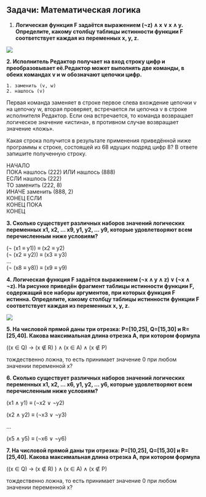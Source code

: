 ## Задачи: Математическая логика

1. **Логическая функция F задаётся выражением \(¬z\) ∧ x ∨ x ∧ y. Определите, какому столбцу таблицы истинности функции F соответствует каждая из переменных x, y, z.**

![](http://kpolyakov.spb.ru/cms/images/2.gif)

**2. Исполнитель Редактор получает на вход строку цифр и преобразовывает её.Редактор может выполнять две команды, в обеих командах v и w обозначают цепочки цифр.**

```
1. заменить (v, w)
2. нашлось (v)
```

Первая команда заменяет в строке первое слева вхождение цепочки v на цепочку w, вторая проверяет, встречается ли цепочка v в строке исполнителя Редактор. Если она встречается, то команда возвращает логическое значение «истина», в противном случае возвращает значение «ложь».

Какая строка получится в результате применения приведённой ниже программы к строке, состоящей из 68 идущих подряд цифр 8? В ответе запишите полученную строку.

НАЧАЛО  
ПОКА нашлось \(222\) ИЛИ нашлось \(888\)  
  ЕСЛИ нашлось \(222\)  
    ТО заменить \(222, 8\)  
    ИНАЧЕ заменить \(888, 2\)  
  КОНЕЦ ЕСЛИ  
КОНЕЦ ПОКА  
КОНЕЦ

**3. Сколько существует различных наборов значений логических переменных x1, x2, ... x9, y1, y2, ... y9, которые удовлетворяют всем перечисленным ниже условиям?**

\(¬ \(x1 ≡ y1\)\) ≡ \(x2 ≡ y2\)  
\(¬ \(x2 ≡ y2\)\) ≡ \(x3 ≡ y3\)  
...  
\(¬ \(x8 ≡ y8\)\) ≡ \(x9 ≡ y9\)

**4. Логическая функция F задаётся выражением \(¬x ∧ y ∧ z\) ∨ \(¬x ∧ ¬z\). На рисунке приведён фрагмент таблицы истинности функции F, содержащий все наборы аргументов, при которых функция F истинна. Определите, какому столбцу таблицы истинности функции F соответствует каждая из переменных x, y, z.**

![](http://kpolyakov.spb.ru/cms/images/53.gif)

**5. На числовой прямой даны три отрезка: P=\[10,25\], Q=\[15,30\] и R=\[25,40\]. Какова максимальная длина отрезка A, при котором формула**

\(\(x ∈ Q\) → \(x ∉ R\) \) ∧ \(x ∈ A\) ∧ \(x ∉ P\)

тождественно ложна, то есть принимает значение 0 при любом значении переменной х?

**6. Сколько существует различных наборов значений логических переменных x1, x2, ... x6, y1, y2, ... y6, которые удовлетворяют всем перечисленным ниже условиям?**

\(x1 ∧ y1\) ≡ \(¬x2 ∨ ¬y2\)

\(x2 ∧ y2\) ≡ \(¬x3 ∨ ¬y3\)

...

\(x5 ∧ y5\) ≡ \(¬x6 ∨ ¬y6\)

**7. На числовой прямой даны три отрезка: P=\[10,25\], Q=\[15,30\] и R=\[25,40\]. Какова максимальная длина отрезка A, при котором формула**

\(\(x ∈ Q\) → \(x ∉ R\) \) ∧ \(x ∈ A\) ∧ \(x ∉ P\)

тождественно ложна, то есть принимает значение 0 при любом значении переменной х?

